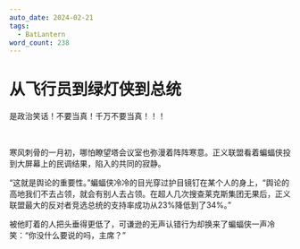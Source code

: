 ```yaml
---
auto_date: 2024-02-21
tags:
  - BatLantern
word_count: 238
---
```


# 从飞行员到绿灯侠到总统

是政治笑话！不要当真！千万不要当真！！！

<br>

寒风刺骨的一月初，哪怕瞭望塔会议室也弥漫着阵阵寒意。正义联盟看着蝙蝠侠投到大屏幕上的民调结果，陷入的共同的寂静。

“这就是舆论的重要性。”蝙蝠侠冷冷的目光穿过护目镜钉在某个人的身上，“舆论的高地我们不去占领，就会有别人去占领。在超人几次搜查莱克斯集团无果后，正义联盟最大的反对者竞选总统的支持率成功从23%降低到了34%。”

被他盯着的人把头垂得更低了，可谦逊的无声认错行为却换来了蝙蝠侠一声冷笑：“你没什么要说的吗，主席？”

